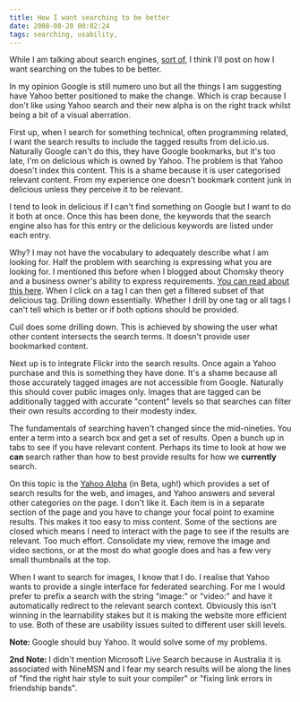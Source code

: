 ```yaml
---
title: How I want searching to be better
date: 2008-08-20 00:02:24
tags: searching, usability, 
---
```

<p class="MsoNormal">While I am talking about search engines, <a href="http://distributedlife.com/blog/2008/08/cuil-a-conspiracy-theorists-guide.html">sort of</a>, I think I'll post on how I want searching on the tubes to be better.</p>
<p class="MsoNormal">In my opinion Google is still numero uno but all the things I am suggesting have Yahoo better positioned to make the change. Which is crap because I don't like using Yahoo search and their new alpha is on the right track whilst being a bit of a visual aberration.</p>
<p class="MsoNormal">First up, when I search for something technical, often programming related, I want the search results to include the tagged results from del.icio.us. Naturally Google can't do this, they have Google bookmarks, but it's too late, I'm on delicious which is owned by Yahoo. The problem is that Yahoo doesn't index this content. This is a shame because it is user categorised relevant content. From my experience one doesn't bookmark content junk in delicious unless they perceive it to be relevant.</p>
<p class="MsoNormal">I tend to look in delicious if I can't find something on Google but I want to do it both at once. Once this has been done, the keywords that the search engine also has for this entry or the delicious keywords are listed under each entry.</p>
<p class="MsoNormal">Why? I may not have the vocabulary to adequately describe what I am looking for. Half the problem with searching is expressing what you are looking for. I mentioned this before when I blogged about Chomsky theory and a business owner's ability to express requirements. <a href="http://distributedlife.com/blog/2008/07/agile-philosophy-business-involvement.html">You can read about this here</a>. When I click on a tag I can then get a filtered subset of that delicious tag. Drilling down essentially. Whether I drill by one tag or all tags I can't tell which is better or if both options should be provided.</p>
<p class="MsoNormal">Cuil does some drilling down. This is achieved by showing the user what other content intersects the search terms. It doesn't provide user bookmarked content.</p>
<p class="MsoNormal"></p>
<p class="MsoNormal"></p>
<p class="MsoNormal">Next up is to integrate Flickr into the search results. Once again a Yahoo purchase and this is something they have done. It's a shame because all those accurately tagged images are not accessible from Google. Naturally this should cover public images only. Images that are tagged can be additionally tagged with accurate "content" levels so that searches can filter their own results according to their modesty index.</p>
<p class="MsoNormal"></p>
<p class="MsoNormal">The fundamentals of searching haven't changed since the mid-nineties. You enter a term into a search box and get a set of results. Open a bunch up in tabs to see if you have relevant content. Perhaps its time to look at how we <strong>can </strong>search rather than how to best provide results for how we <strong>currently </strong>search.</p>
<p class="MsoNormal">On this topic is the <a href="http://au.alpha.yahoo.com/">Yahoo Alpha</a> (in Beta, ugh!) which provides a set of search results for the web, and images, and Yahoo answers and several other categories on the page. I don't like it. Each item is in a separate section of the page and you have to change your focal point to examine results. This makes it too easy to miss content. Some of the sections are closed which means I need to interact with the page to see if the results are relevant. Too much effort. Consolidate my view, remove the image and video sections, or at the most do what google does and has a few very small thumbnails at the top.</p>
<p class="MsoNormal">When I want to search for images, I know that I do. I realise that Yahoo wants to provide a single interface for federated searching. For me I would prefer to prefix a search with the string "image:" or "video:" and have it automatically redirect to the relevant search context. Obviously this isn't winning in the learnability stakes but it is making the website more efficient to use. Both of these are usability issues suited to different user skill levels.</p>
<p class="MsoNormal"><strong>Note: </strong>Google should buy Yahoo. It would solve some of my problems.</p>
<p class="MsoNormal"><strong>2nd Note: </strong>I didn't mention Microsoft Live Search because in Australia it is associated with NineMSN and I fear my search results will be along the lines of "find the right hair style to suit your compiler" or "fixing link errors in friendship bands".</p>
<p class="MsoNormal"></p>
<p class="MsoNormal"></p>
<p class="MsoNormal"></p>